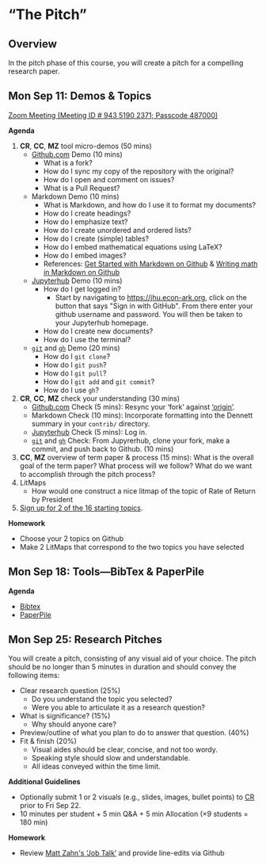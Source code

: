 # “The Pitch”

## Overview

In the pitch phase of this course, you will create a pitch for a compelling
research paper.

## Mon Sep 11: Demos & Topics

[Zoom Meeting (Meeting ID # 943 5190 2371; Passcode 487000)](https://JHUBlueJays.zoom.us/j/94351902371?pwd=Z0JTbFhxbk9wTHlPM08rUnhtR0xIZz09)

**Agenda**
1. **CR**, **CC**, **MZ** tool micro-demos (50 mins)
    - [Github.com](https://github.com) Demo (10 mins)
        - What is a fork?
        - How do I sync my copy of the repository with the original?
        - How do I open and comment on issues?
        - What is a Pull Request?
    - Markdown Demo (10 mins)
        - What is Markdown, and how do I use it to format my documents?
        - How do I create headings?
        - How do I emphasize text?
        - How do I create unordered and ordered lists?
        - How do I create (simple) tables?
        - How do I embed mathematical equations using LaTeX?
        - How do I embed images?
        - References: [Get Started with Markdown on Github](https://docs.github.com/en/get-started/writing-on-github/getting-started-with-writing-and-formatting-on-github/basic-writing-and-formatting-syntax) & [Writing math in Markdown on Github](https://docs.github.com/en/get-started/writing-on-github/working-with-advanced-formatting/writing-mathematical-expressions)
    - [Jupyterhub](https://jhu.econ-ark.org) Demo (10 mins)
        - How do I get logged in?
            - Start by navigating to https://jhu.econ-ark.org, click on the button that says "Sign in with GitHub". From there enter your github username and password. You will then be taken to your Jupyterhub homepage.
        - How do I create new documents?
        - How do I use the terminal?
    - [`git`](https://docs.github.com/en/get-started/quickstart/hello-world) and [`gh`](https://cli.github.com/manual/examples) Demo (20 mins)
        - How do I `git clone`?
        - How do I `git push`?
        - How do I `git pull`?
        - How do I `git add` and `git commit`?
        - How do I use `gh`?
2. **CR**, **CC**, **MZ** check your understanding (30 mins)
    - [Github.com](http://github.com) Check (5 mins): Resync your ‘fork’ against [‘origin’](http://github.com/llorracc/as.180.369).
    - Markdown Check (10 mins): Incorporate formatting into the Dennett summary in your `contrib/` directory.
    - [Jupyterhub](http://jhu.econ-ark.org) Check (5 mins): Log in.
    - [`git`](https://docs.github.com/en/get-started/quickstart/hello-world) and [`gh`](https://cli.github.com/manual/examples) Check: From Jupyrerhub, clone your fork, make a commit, and push back to Github. (10 mins)
3. **CC**, **MZ** overview of term paper & process (15 mins): What is the overall goal of the term paper? What process will we follow? What do we want to accomplish through the pitch process?
4. LitMaps
    - How would one construct a nice litmap of the topic of Rate of Return by President
5. [Sign up for 2 of the 16 starting topics](https://github.com/llorracc/as.180.369/issues/1).

**Homework**
- Choose your 2 topics on Github
- Make 2 LitMaps that correspond to the two topics you have selected

## Mon Sep 18: Tools—BibTex & PaperPile

**Agenda**
- [Bibtex](https://bibtex.org/)
- [PaperPile](…)

## Mon Sep 25: Research Pitches

You will create a pitch, consisting of any visual aid of your choice. The pitch
should be no longer than 5 minutes in duration and should convey the following
items:

- Clear research question (25%)
    - Do you understand the topic you selected?
    - Were you able to articulate it as a research question?
- What is significance? (15%)
    - Why should anyone care?
- Preview/outline of what you plan to do to answer that question. (40%)
- Fit & finish (20%)
    - Visual aides should be clear, concise, and not too wordy.
    - Speaking style should slow and understandable.
    - All ideas conveyed within the time limit.

**Additional Guidelines**
- Optionally submit 1 or 2 visuals (e.g., slides, images, bullet points) to [CR](mailto:cameron@dutc.io) prior to Fri Sep 22.
- 10 minutes per student + 5 min Q&A + 5 min Allocation (×9 students = 180 min)

**Homework**
- Review [Matt Zahn's ‘Job Talk’](#) and provide line-edits via Github
